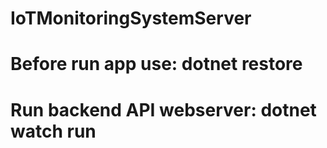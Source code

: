 # IoTMonitoringSystemServer
# Before run app use: dotnet restore
# Run backend API webserver: dotnet watch run
